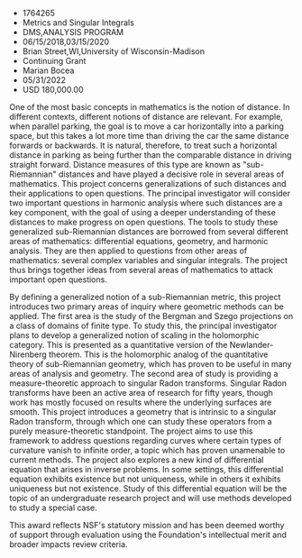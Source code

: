 
* 1764265
* Metrics and Singular Integrals
* DMS,ANALYSIS PROGRAM
* 06/15/2018,03/15/2020
* Brian Street,WI,University of Wisconsin-Madison
* Continuing Grant
* Marian Bocea
* 05/31/2022
* USD 180,000.00

One of the most basic concepts in mathematics is the notion of distance. In
different contexts, different notions of distance are relevant. For example,
when parallel parking, the goal is to move a car horizontally into a parking
space, but this takes a lot more time than driving the car the same distance
forwards or backwards. It is natural, therefore, to treat such a horizontal
distance in parking as being further than the comparable distance in driving
straight forward. Distance measures of this type are known as "sub-Riemannian"
distances and have played a decisive role in several areas of mathematics. This
project concerns generalizations of such distances and their applications to
open questions. The principal investigator will consider two important questions
in harmonic analysis where such distances are a key component, with the goal of
using a deeper understanding of these distances to make progress on open
questions. The tools to study these generalized sub-Riemannian distances are
borrowed from several different areas of mathematics: differential equations,
geometry, and harmonic analysis. They are then applied to questions from other
areas of mathematics: several complex variables and singular integrals. The
project thus brings together ideas from several areas of mathematics to attack
important open questions.

By defining a generalized notion of a sub-Riemannian metric, this project
introduces two primary areas of inquiry where geometric methods can be applied.
The first area is the study of the Bergman and Szego projections on a class of
domains of finite type. To study this, the principal investigator plans to
develop a generalized notion of scaling in the holomorphic category. This is
presented as a quantitative version of the Newlander-Nirenberg theorem. This is
the holomorphic analog of the quantitative theory of sub-Riemannian geometry,
which has proven to be useful in many areas of analysis and geometry. The second
area of study is providing a measure-theoretic approach to singular Radon
transforms. Singular Radon transforms have been an active area of research for
fifty years, though work has mostly focused on results where the underlying
surfaces are smooth. This project introduces a geometry that is intrinsic to a
singular Radon transform, through which one can study these operators from a
purely measure-theoretic standpoint. The project aims to use this framework to
address questions regarding curves where certain types of curvature vanish to
infinite order, a topic which has proven unamenable to current methods. The
project also explores a new kind of differential equation that arises in inverse
problems. In some settings, this differential equation exhibits existence but
not uniqueness, while in others it exhibits uniqueness but not existence. Study
of this differential equation will be the topic of an undergraduate research
project and will use methods developed to study a special case.

This award reflects NSF's statutory mission and has been deemed worthy of
support through evaluation using the Foundation's intellectual merit and broader
impacts review criteria.
